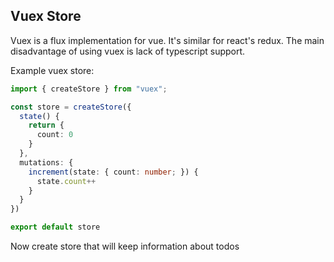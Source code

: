 ## Vuex Store

Vuex is a flux implementation for vue. It's similar for react's redux.
The main disadvantage of using vuex is lack of typescript support.

Example vuex store:
```ts
import { createStore } from "vuex";

const store = createStore({
  state() {
    return {
      count: 0
    }
  },
  mutations: {
    increment(state: { count: number; }) {
      state.count++
    }
  }
})

export default store
```

Now create store that will keep information about todos
